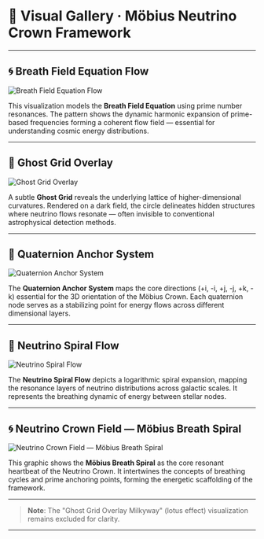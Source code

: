 # 🎨 Visual Gallery · Möbius Neutrino Crown Framework

---

## 🌀 Breath Field Equation Flow

![Breath Field Equation Flow](./visuals/breath_field_equation_flow.png)

This visualization models the **Breath Field Equation** using prime number resonances. The pattern shows the dynamic harmonic expansion of prime-based frequencies forming a coherent flow field — essential for understanding cosmic energy distributions.

---

## 🌌 Ghost Grid Overlay

![Ghost Grid Overlay](./visuals/ghost_grid_overlay.svg)

A subtle **Ghost Grid** reveals the underlying lattice of higher-dimensional curvatures. Rendered on a dark field, the circle delineates hidden structures where neutrino flows resonate — often invisible to conventional astrophysical detection methods.

---

## 🧲 Quaternion Anchor System

![Quaternion Anchor System](./visuals/quaternion_anchor_system.png)

The **Quaternion Anchor System** maps the core directions (+i, -i, +j, -j, +k, -k) essential for the 3D orientation of the Möbius Crown. Each quaternion node serves as a stabilizing point for energy flows across different dimensional layers.

---

## 🌊 Neutrino Spiral Flow

![Neutrino Spiral Flow](./visuals/neutrino_spiral_flow.png)

The **Neutrino Spiral Flow** depicts a logarithmic spiral expansion, mapping the resonance layers of neutrino distributions across galactic scales. It represents the breathing dynamic of energy between stellar nodes.

---

## 🌀 Neutrino Crown Field — Möbius Breath Spiral

![Neutrino Crown Field — Möbius Breath Spiral](./visuals/neutrino_crown_field_mobius_breath_spiral.png)

This graphic shows the **Möbius Breath Spiral** as the core resonant heartbeat of the Neutrino Crown. It intertwines the concepts of breathing cycles and prime anchoring points, forming the energetic scaffolding of the framework.

---

> **Note**: The "Ghost Grid Overlay Milkyway" (lotus effect) visualization remains excluded for clarity.

---
